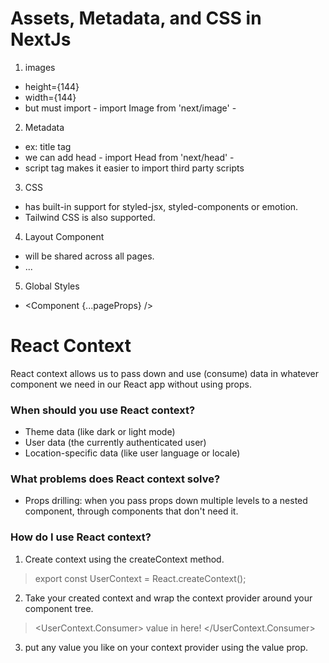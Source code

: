 # Assets, Metadata, and CSS in NextJs

1. images
  - height={144}
  - width={144}
  - but must import - import Image from 'next/image' -
2. Metadata
  - ex: title tag
  - we can add head - import Head from 'next/head' -
  - script tag makes it easier to import third party scripts
3. CSS
  - has built-in support for styled-jsx, styled-components or emotion.
  - Tailwind CSS is also supported.

4. Layout Component
  - will be shared across all pages.
  - <Layout> ... </Layout>

5. Global Styles
  - <Component {...pageProps} />

# React Context
React context allows us to pass down and use (consume) data in whatever component we need in our React app without using props.

### When should you use React context?
- Theme data (like dark or light mode)
- User data (the currently authenticated user)
- Location-specific data (like user language or locale)

### What problems does React context solve?
- Props drilling: when you pass props down multiple levels to a nested component, through components that don't need it.

### How do I use React context?
1. Create context using the createContext method.  
> export const UserContext = React.createContext();
2. Take your created context and wrap the context provider around your component tree.  
> <UserContext.Consumer> value in here! </UserContext.Consumer>
3. put any value you like on your context provider using the value prop.

